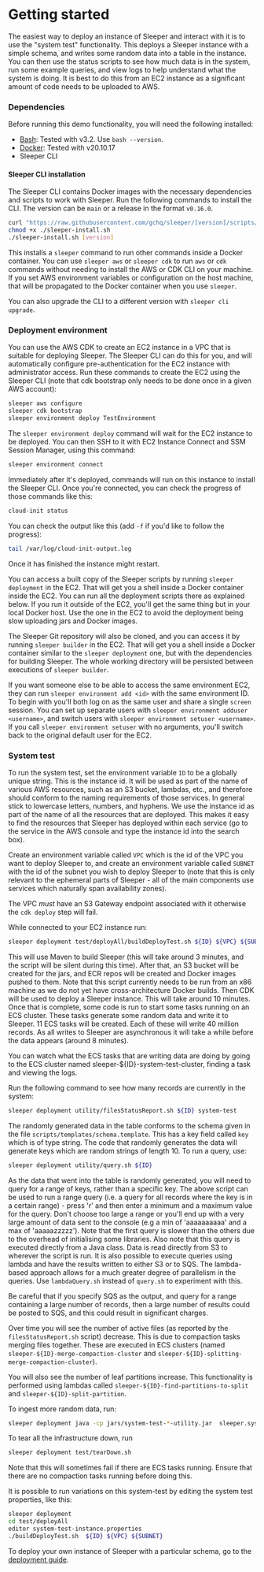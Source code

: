 Getting started
===============

The easiest way to deploy an instance of Sleeper and interact with it is to use the "system test" functionality. This
deploys a Sleeper instance with a simple schema, and writes some random data into a table in the instance. You can then
use the status scripts to see how much data is in the system, run some example queries, and view logs to help understand
what the system is doing. It is best to do this from an EC2 instance as a significant amount of code needs to be
uploaded to AWS.

### Dependencies

Before running this demo functionality, you will need the following installed:

* [Bash](https://www.gnu.org/software/bash/): Tested with v3.2. Use `bash --version`.
* [Docker](https://docs.docker.com/get-docker/): Tested with v20.10.17
* Sleeper CLI

#### Sleeper CLI installation

The Sleeper CLI contains Docker images with the necessary dependencies and scripts to work with Sleeper. Run the
following commands to install the CLI. The version can be `main` or a release in the format `v0.16.0`.

```bash
curl "https://raw.githubusercontent.com/gchq/sleeper/[version]/scripts/cli/install.sh" -o ./sleeper-install.sh
chmod +x ./sleeper-install.sh
./sleeper-install.sh [version]
```

This installs a `sleeper` command to run other commands inside a Docker container. You can use `sleeper aws` or
`sleeper cdk` to run `aws` or `cdk` commands without needing to install the AWS or CDK CLI on your machine. If you set
AWS environment variables or configuration on the host machine, that will be propagated to the Docker container when
you use `sleeper`.

You can also upgrade the CLI to a different version with `sleeper cli upgrade`.

### Deployment environment

You can use the AWS CDK to create an EC2 instance in a VPC that is suitable for deploying Sleeper. The Sleeper CLI
can do this for you, and will automatically configure pre-authentication for the EC2 instance with administrator access.
Run these commands to create the EC2 using the Sleeper CLI (note that cdk bootstrap only needs to be done once in a
given AWS account):

```bash
sleeper aws configure
sleeper cdk bootstrap
sleeper environment deploy TestEnvironment
```

The `sleeper environment deploy` command will wait for the EC2 instance to be deployed.
You can then SSH to it with EC2 Instance Connect and SSM Session Manager, using this command:

```bash
sleeper environment connect
```

Immediately after it's deployed, commands will run on this instance to install the Sleeper CLI. Once you're connected,
you can check the progress of those commands like this:

```bash
cloud-init status
```

You can check the output like this (add `-f` if you'd like to follow the progress):

```bash
tail /var/log/cloud-init-output.log
```

Once it has finished the instance might restart.

You can access a built copy of the Sleeper scripts by running `sleeper deployment` in the EC2. That will get you a shell
inside a Docker container inside the EC2. You can run all the deployment scripts there as explained below. If you run it
outside of the EC2, you'll get the same thing but in your local Docker host. Use the one in the EC2 to avoid the
deployment being slow uploading jars and Docker images.

The Sleeper Git repository will also be cloned, and you can access it by running `sleeper builder` in the EC2.
That will get you a shell inside a Docker container similar to the `sleeper deployment` one, but with the dependencies
for building Sleeper. The whole working directory will be persisted between executions of `sleeper builder`.

If you want someone else to be able to access the same environment EC2, they can run `sleeper environment add <id>`
with the same environment ID. To begin with you'll both log on as the same user and share a single `screen` session. You
can set up separate users with `sleeper environment adduser <username>`, and switch users with
`sleeper environment setuser <username>`. If you call `sleeper environment setuser` with no arguments, you'll switch
back to the original default user for the EC2.

### System test

To run the system test, set the environment variable `ID` to be a globally unique string. This is the instance id. It
will be used as part of the name of various AWS resources, such as an S3 bucket, lambdas, etc., and therefore should
conform to the naming requirements of those services. In general stick to lowercase letters, numbers, and hyphens. We
use the instance id as part of the name of all the resources that are deployed. This makes it easy to find the resources
that Sleeper has deployed within each service (go to the service in the AWS console and type the instance id into the
search box).

Create an environment variable called `VPC` which is the id of the VPC you want to deploy Sleeper to, and create an
environment variable called `SUBNET` with the id of the subnet you wish to deploy Sleeper to (note that this is only
relevant to the ephemeral parts of Sleeper - all of the main components use services which naturally span availability
zones).

The VPC _must_ have an S3 Gateway endpoint associated with it otherwise the `cdk deploy` step will fail.

While connected to your EC2 instance run:

```bash
sleeper deployment test/deployAll/buildDeployTest.sh ${ID} ${VPC} ${SUBNET}
```

This will use Maven to build Sleeper (this will take around 3 minutes, and the script will be silent during this time).
After that, an S3 bucket will be created for the jars, and ECR repos will be created and Docker images pushed to them.
Note that this script currently needs to be run from an x86 machine as we do not yet have cross-architecture Docker
builds. Then CDK will be used to deploy a Sleeper instance. This will take around 10 minutes. Once that is complete,
some code is run to start some tasks running on an ECS cluster. These tasks generate some random data and write it to
Sleeper. 11 ECS tasks will be created. Each of these will write 40 million records. As all writes to Sleeper are
asynchronous it will take a while before the data appears (around 8 minutes).

You can watch what the ECS tasks that are writing data are doing by going to the ECS cluster named
sleeper-${ID}-system-test-cluster, finding a task and viewing the logs.

Run the following command to see how many records are currently in the system:

```bash
sleeper deployment utility/filesStatusReport.sh ${ID} system-test
```

The randomly generated data in the table conforms to the schema given in the file `scripts/templates/schema.template`.
This has a key field called `key` which is of type string. The code that randomly generates the data will generate keys
which are random strings of length 10. To run a query, use:

```bash
sleeper deployment utility/query.sh ${ID}
```

As the data that went into the table is randomly generated, you will need to query for a range of keys, rather than a
specific key. The above script can be used to run a range query (i.e. a query for all records where the key is in a
certain range) - press 'r' and then enter a minimum and a maximum value for the query. Don't choose too large a range or
you'll end up with a very large amount of data sent to the console (e.g a min of 'aaaaaaaaaa' and a max of
'aaaaazzzzz'). Note that the first query is slower than the others due to the overhead of initialising some libraries.
Also note that this query is executed directly from a Java class. Data is read directly from S3 to wherever the script
is run. It is also possible to execute queries using lambda and have the results written to either S3 or to SQS. The
lambda-based approach allows for a much greater degree of parallelism in the queries. Use `lambdaQuery.sh` instead of
`query.sh` to experiment with this.

Be careful that if you specify SQS as the output, and query for a range containing a large number of records, then a
large number of results could be posted to SQS, and this could result in significant charges.

Over time you will see the number of active files (as reported by the `filesStatusReport.sh` script) decrease. This is
due to compaction tasks merging files together. These are executed in ECS clusters (named
`sleeper-${ID}-merge-compaction-cluster` and `sleeper-${ID}-splitting-merge-compaction-cluster`).

You will also see the number of leaf partitions increase. This functionality is performed using lambdas called
`sleeper-${ID}-find-partitions-to-split` and `sleeper-${ID}-split-partition`.

To ingest more random data, run:

```bash
sleeper deployment java -cp jars/system-test-*-utility.jar  sleeper.systemtest.drivers.ingest.RunWriteRandomDataTaskOnECS ${ID} system-test
```

To tear all the infrastructure down, run

```bash
sleeper deployment test/tearDown.sh
```

Note that this will sometimes fail if there are ECS tasks running. Ensure that there are no compaction tasks running
before doing this.

It is possible to run variations on this system-test by editing the system test properties, like this:

```bash
sleeper deployment
cd test/deployAll
editor system-test-instance.properties
./buildDeployTest.sh  ${ID} ${VPC} ${SUBNET}
```

To deploy your own instance of Sleeper with a particular schema, go to the [deployment guide](02-deployment-guide.md).
